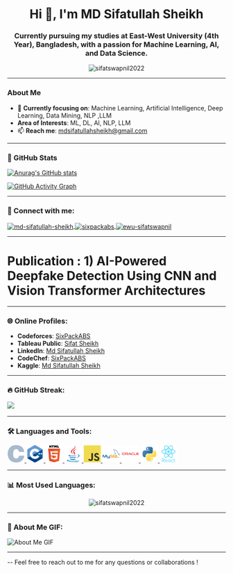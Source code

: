 <h1 align="center">Hi 👋, I'm MD Sifatullah Sheikh</h1>
<h3 align="center">Currently pursuing my studies at East-West University (4th Year), Bangladesh, with a passion for Machine Learning, AI, and Data Science.</h3>

<p align="center">
  <img src="https://komarev.com/ghpvc/?username=sifatswapnil2022&label=Profile%20views&color=0e75b6&style=flat" alt="sifatswapnil2022" />
</p>

---

### About Me
- 🌱 **Currently focusing on**: Machine Learning, Artificial Intelligence, Deep Learning, Data Mining, NLP ,LLM
- **Area of Interests**: ML, DL, AI, NLP, LLM
- 📫 **Reach me**: [mdsifatullahsheikh@gmail.com](mailto:mdsifatullahsheikh@gmail.com)

---

### 🚀 GitHub Stats
[![Anurag's GitHub stats](https://github-readme-stats.vercel.app/api?username=SifatSwapnil2022)](https://github.com/SifatSwapnil2022/github-readme-stats)

[![GitHub Activity Graph](https://github-readme-activity-graph.vercel.app/graph?username=sifatswapnil2022&theme=github-light)](https://github.com/ashutosh00710/github-readme-activity-graph)

---

### 🔗 Connect with me:
<p align="left">
  <a href="https://linkedin.com/in/md-sifatullah-sheikh" target="blank">
    <img align="center" src="https://raw.githubusercontent.com/rahuldkjain/github-profile-readme-generator/master/src/images/icons/Social/linked-in-alt.svg" alt="md-sifatullah-sheikh" height="30" width="40" />
  </a>
  <a href="https://codeforces.com/profile/sixpackabs" target="blank">
    <img align="center" src="https://raw.githubusercontent.com/rahuldkjain/github-profile-readme-generator/master/src/images/icons/Social/codeforces.svg" alt="sixpackabs" height="30" width="40" />
  </a>
  <a href="https://www.leetcode.com/ewu-sifatswapnil" target="blank">
    <img align="center" src="https://raw.githubusercontent.com/rahuldkjain/github-profile-readme-generator/master/src/images/icons/Social/leet-code.svg" alt="ewu-sifatswapnil" height="30" width="40" />
  </a>
</p>


---

# Publication : 1) AI-Powered Deepfake Detection Using CNN and Vision Transformer Architectures
---

### 🌐 Online Profiles:
- **Codeforces**: [SixPackABS](https://codeforces.com/profile/SixPackABS)
- **Tableau Public**: [Sifat Sheikh](https://public.tableau.com/app/profile/sifat.sheikh/vizzes)
- **LinkedIn**: [Md Sifatullah Sheikh](https://www.linkedin.com/in/mdsifatullahsheikh/)
- **CodeChef**: [SixPackABS](https://www.codechef.com/users/sixpackabs)
- **Kaggle**: [Md Sifatullah Sheikh](https://www.kaggle.com/mdsifatullahsheikh)

---

### 🔥 GitHub Streak:
![](https://github-readme-streak-stats.herokuapp.com/?user=SifatSwapnil2022&theme=radical&hide_border=false)

---

### 🛠️ Languages and Tools:
<p align="left">
  <a href="https://www.cprogramming.com/" target="_blank" rel="noreferrer">
    <img src="https://raw.githubusercontent.com/devicons/devicon/master/icons/c/c-original.svg" alt="c" width="40" height="40"/>
  </a>
  <a href="https://www.w3schools.com/cpp/" target="_blank" rel="noreferrer">
    <img src="https://raw.githubusercontent.com/devicons/devicon/master/icons/cplusplus/cplusplus-original.svg" alt="cplusplus" width="40" height="40"/>
  </a>
  <a href="https://www.w3.org/html/" target="_blank" rel="noreferrer">
    <img src="https://raw.githubusercontent.com/devicons/devicon/master/icons/html5/html5-original-wordmark.svg" alt="html5" width="40" height="40"/>
  </a>
  <a href="https://www.java.com" target="_blank" rel="noreferrer">
    <img src="https://raw.githubusercontent.com/devicons/devicon/master/icons/java/java-original.svg" alt="java" width="40" height="40"/>
  </a>
  <a href="https://developer.mozilla.org/en-US/docs/Web/JavaScript" target="_blank" rel="noreferrer">
    <img src="https://raw.githubusercontent.com/devicons/devicon/master/icons/javascript/javascript-original.svg" alt="javascript" width="40" height="40"/>
  </a>
  <a href="https://www.mysql.com/" target="_blank" rel="noreferrer">
    <img src="https://raw.githubusercontent.com/devicons/devicon/master/icons/mysql/mysql-original-wordmark.svg" alt="mysql" width="40" height="40"/>
  </a>
  <a href="https://www.oracle.com/" target="_blank" rel="noreferrer">
    <img src="https://raw.githubusercontent.com/devicons/devicon/master/icons/oracle/oracle-original.svg" alt="oracle" width="40" height="40"/>
  </a>
  <a href="https://www.python.org" target="_blank" rel="noreferrer">
    <img src="https://raw.githubusercontent.com/devicons/devicon/master/icons/python/python-original.svg" alt="python" width="40" height="40"/>
  </a>
  <a href="https://reactjs.org/" target="_blank" rel="noreferrer">
    <img src="https://raw.githubusercontent.com/devicons/devicon/master/icons/react/react-original-wordmark.svg" alt="react" width="40" height="40"/>
  </a>
</p>

---

### 📊 Most Used Languages:
<p align="center">
  <img src="https://github-readme-stats.vercel.app/api/top-langs?username=sifatswapnil2022&show_icons=true&locale=en&layout=compact" alt="sifatswapnil2022" />
</p>

---

### 🎨 About Me GIF:
<img src="https://github.com/7oSkaaa/7oSkaaa/blob/main/Images/about_me.gif?raw=true" alt="About Me GIF" width="180px">

---

-- Feel free to reach out to me for any questions or collaborations ! 


